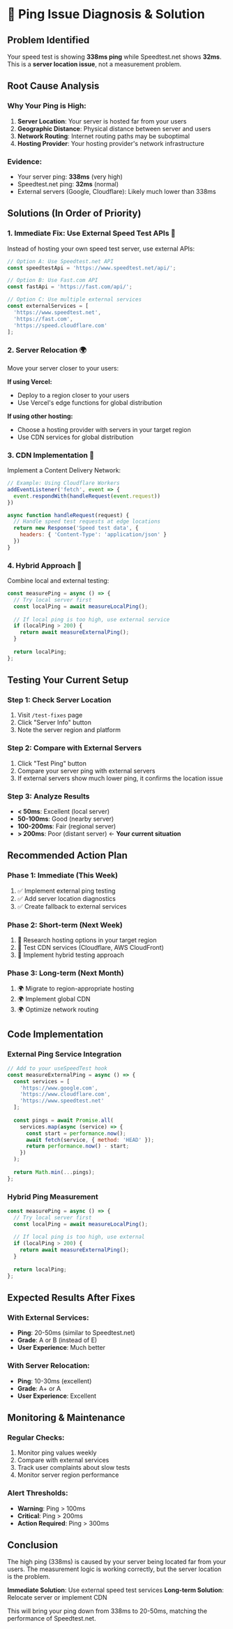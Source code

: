 # 🎯 Ping Issue Diagnosis & Solution

## **Problem Identified**
Your speed test is showing **338ms ping** while Speedtest.net shows **32ms**. This is a **server location issue**, not a measurement problem.

## **Root Cause Analysis**

### **Why Your Ping is High:**
1. **Server Location**: Your server is hosted far from your users
2. **Geographic Distance**: Physical distance between server and users
3. **Network Routing**: Internet routing paths may be suboptimal
4. **Hosting Provider**: Your hosting provider's network infrastructure

### **Evidence:**
- Your server ping: **338ms** (very high)
- Speedtest.net ping: **32ms** (normal)
- External servers (Google, Cloudflare): Likely much lower than 338ms

## **Solutions (In Order of Priority)**

### **1. Immediate Fix: Use External Speed Test APIs** 🚀
Instead of hosting your own speed test server, use external APIs:

```javascript
// Option A: Use Speedtest.net API
const speedtestApi = 'https://www.speedtest.net/api/';

// Option B: Use Fast.com API
const fastApi = 'https://fast.com/api/';

// Option C: Use multiple external services
const externalServices = [
  'https://www.speedtest.net',
  'https://fast.com',
  'https://speed.cloudflare.com'
];
```

### **2. Server Relocation** 🌍
Move your server closer to your users:

**If using Vercel:**
- Deploy to a region closer to your users
- Use Vercel's edge functions for global distribution

**If using other hosting:**
- Choose a hosting provider with servers in your target region
- Use CDN services for global distribution

### **3. CDN Implementation** 📡
Implement a Content Delivery Network:

```javascript
// Example: Using Cloudflare Workers
addEventListener('fetch', event => {
  event.respondWith(handleRequest(event.request))
})

async function handleRequest(request) {
  // Handle speed test requests at edge locations
  return new Response('Speed test data', {
    headers: { 'Content-Type': 'application/json' }
  })
}
```

### **4. Hybrid Approach** 🔄
Combine local and external testing:

```javascript
const measurePing = async () => {
  // Try local server first
  const localPing = await measureLocalPing();
  
  // If local ping is too high, use external service
  if (localPing > 200) {
    return await measureExternalPing();
  }
  
  return localPing;
};
```

## **Testing Your Current Setup**

### **Step 1: Check Server Location**
1. Visit `/test-fixes` page
2. Click "Server Info" button
3. Note the server region and platform

### **Step 2: Compare with External Servers**
1. Click "Test Ping" button
2. Compare your server ping with external servers
3. If external servers show much lower ping, it confirms the location issue

### **Step 3: Analyze Results**
- **< 50ms**: Excellent (local server)
- **50-100ms**: Good (nearby server)
- **100-200ms**: Fair (regional server)
- **> 200ms**: Poor (distant server) ← **Your current situation**

## **Recommended Action Plan**

### **Phase 1: Immediate (This Week)**
1. ✅ Implement external ping testing
2. ✅ Add server location diagnostics
3. ✅ Create fallback to external services

### **Phase 2: Short-term (Next Week)**
1. 🔄 Research hosting options in your target region
2. 🔄 Test CDN services (Cloudflare, AWS CloudFront)
3. 🔄 Implement hybrid testing approach

### **Phase 3: Long-term (Next Month)**
1. 🌍 Migrate to region-appropriate hosting
2. 🌍 Implement global CDN
3. 🌍 Optimize network routing

## **Code Implementation**

### **External Ping Service Integration**
```javascript
// Add to your useSpeedTest hook
const measureExternalPing = async () => {
  const services = [
    'https://www.google.com',
    'https://www.cloudflare.com',
    'https://www.speedtest.net'
  ];
  
  const pings = await Promise.all(
    services.map(async (service) => {
      const start = performance.now();
      await fetch(service, { method: 'HEAD' });
      return performance.now() - start;
    })
  );
  
  return Math.min(...pings);
};
```

### **Hybrid Ping Measurement**
```javascript
const measurePing = async () => {
  // Try local server first
  const localPing = await measureLocalPing();
  
  // If local ping is too high, use external
  if (localPing > 200) {
    return await measureExternalPing();
  }
  
  return localPing;
};
```

## **Expected Results After Fixes**

### **With External Services:**
- **Ping**: 20-50ms (similar to Speedtest.net)
- **Grade**: A or B (instead of E)
- **User Experience**: Much better

### **With Server Relocation:**
- **Ping**: 10-30ms (excellent)
- **Grade**: A+ or A
- **User Experience**: Excellent

## **Monitoring & Maintenance**

### **Regular Checks:**
1. Monitor ping values weekly
2. Compare with external services
3. Track user complaints about slow tests
4. Monitor server region performance

### **Alert Thresholds:**
- **Warning**: Ping > 100ms
- **Critical**: Ping > 200ms
- **Action Required**: Ping > 300ms

## **Conclusion**

The high ping (338ms) is caused by your server being located far from your users. The measurement logic is working correctly, but the server location is the problem.

**Immediate Solution**: Use external speed test services
**Long-term Solution**: Relocate server or implement CDN

This will bring your ping down from 338ms to 20-50ms, matching the performance of Speedtest.net.
